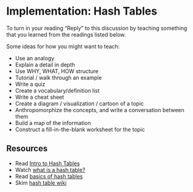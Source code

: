 Implementation: Hash Tables
===========================

To turn in your reading “Reply” to this discussion by teaching something that you learned from the readings listed below.

Some ideas for how you might want to teach:

*   Use an analogy
*   Explain a detail in depth
*   Use WHY, WHAT, HOW structure
*   Tutorial / walk through an example
*   Write a quiz
*   Create a vocabulary/definition list
*   Write a cheat sheet
*   Create a diagram / visualization / cartoon of a topic
*   Anthropomorphize the concepts, and write a conversation between them
*   Build a map of the information
*   Construct a fill-in-the-blank worksheet for the topic

Resources
---------

*   Read [Intro to Hash Tables](/common_curriculum/data_structures_and_algorithms/Code_401/class-30/resources/Hashtables.html)
*   Watch [what is a hash table?](https://www.youtube.com/watch?v=MfhjkfocRR0)
*   Read [basics of hash tables](https://www.hackerearth.com/practice/data-structures/hash-tables/basics-of-hash-tables/tutorial/)
*   Skim [hash table wiki](https://en.wikipedia.org/wiki/Hash_table)
